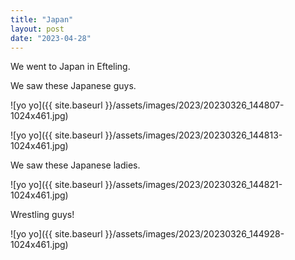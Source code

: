 ```yaml
---
title: "Japan"
layout: post
date: "2023-04-28"
---
```


We went to Japan in Efteling.

We saw these Japanese guys.

![yo yo]({{ site.baseurl }}/assets/images/2023/20230326_144807-1024x461.jpg)

![yo yo]({{ site.baseurl }}/assets/images/2023/20230326_144813-1024x461.jpg)

We saw these Japanese ladies.

![yo yo]({{ site.baseurl }}/assets/images/2023/20230326_144821-1024x461.jpg)

Wrestling guys!

![yo yo]({{ site.baseurl }}/assets/images/2023/20230326_144928-1024x461.jpg)
